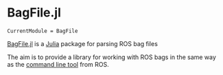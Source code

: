 # BagFile.jl

```@meta
CurrentModule = BagFile
```

[BagFile.jl](http://github.com/fbliman/BagFile.jl) is a [Julia](http://julialang.org) package for parsing ROS bag files

The aim is to provide a library for working with ROS bags in the same way as the [command line tool](http://wiki.ros.org/rosbag/Commandline#info) from ROS.


